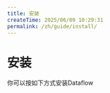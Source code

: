 ```yaml
---
title: 安装
createTime: 2025/06/09 10:29:31
permalink: /zh/guide/install/
---
```

# 安装
你可以按如下方式安装Dataflow